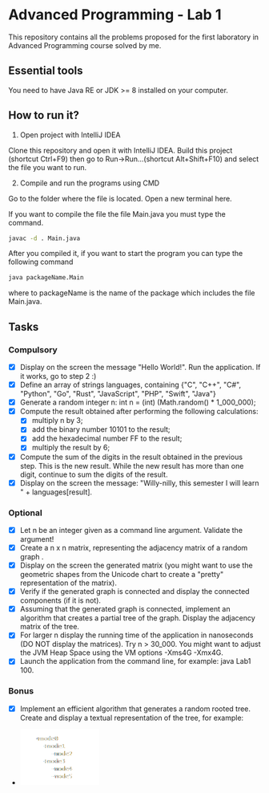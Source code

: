 # Advanced Programming - Lab 1

This repository contains all the problems proposed for the first laboratory in Advanced Programming course 
solved by me.

## Essential tools

You need to have Java RE or JDK >= 8 installed on your computer.

## How to run it?

1. Open project with IntelliJ IDEA 

Clone this repository and open it with IntelliJ IDEA. Build this project
(shortcut Ctrl+F9) then go to Run->Run...(shortcut Alt+Shift+F10) and select
the file you want to run.

2. Compile and run the programs using CMD

Go to the folder where the file is located. Open a new terminal here.

If you want to compile the file the file Main.java you must type the command.

```bash
javac -d . Main.java
```

After you compiled it, if you want to start the program you can type the
following command

```bash
java packageName.Main
```

where to packageName is the name of the package which includes the file Main.java.

## Tasks

### Compulsory 

- [x] Display on the screen the message "Hello World!". Run the application. If it works, go to step 2 :) 
- [x] Define an array of strings languages, containing {"C", "C++", "C#", "Python", "Go", "Rust", "JavaScript", "PHP", "Swift", "Java"}
- [x] Generate a random integer n: int n = (int) (Math.random() * 1_000_000);
- [x] Compute the result obtained after performing the following calculations:
    - [x] multiply n by 3;
    - [x] add the binary number 10101 to the result;
    - [x] add the hexadecimal number FF to the result;
    - [x] multiply the result by 6;
- [x] Compute the sum of the digits in the result obtained in the previous step. This is the new result. While the new result has more than one digit, continue to sum the digits of the result.
- [x] Display on the screen the message: "Willy-nilly, this semester I will learn " + languages[result].

### Optional 

- [x] Let n be an integer given as a command line argument. Validate the argument!
- [x] Create a n x n matrix, representing the adjacency matrix of a random graph .
- [x] Display on the screen the generated matrix (you might want to use the geometric shapes from the Unicode chart to create a "pretty" representation of the matrix).
- [x] Verify if the generated graph is connected and display the connected components (if it is not).
- [x] Assuming that the generated graph is connected, implement an algorithm that creates a partial tree of the graph. Display the adjacency matrix of the tree.
- [x] For larger n display the running time of the application in nanoseconds (DO NOT display the matrices). Try n > 30_000. You might want to adjust the JVM Heap Space using the VM options -Xms4G -Xmx4G.
- [x] Launch the application from the command line, for example: java Lab1 100.

### Bonus 

- [x] Implement an efficient algorithm that generates a random rooted tree. Create and display a textual representation of the tree, for example:
- ![alt text](readme_images/bonus_exemple.png)